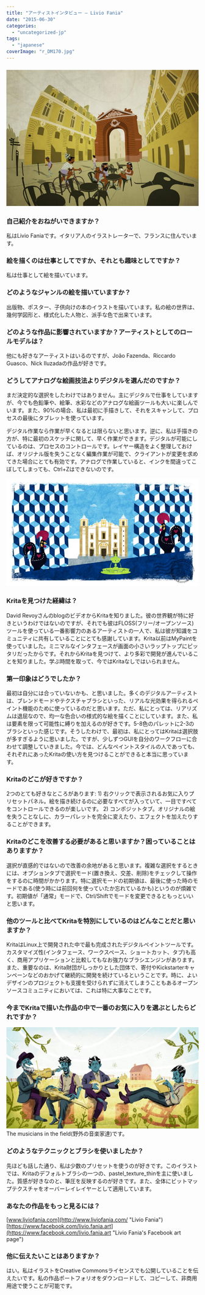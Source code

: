```yaml
---
title: "アーティストインタビュー – Livio Fania"
date: "2015-06-30"
categories: 
  - "uncategorized-jp"
tags: 
  - "japanese"
coverImage: "r_DM170.jpg"
---
```


### ![r_dijeau-800](images/r_dijeau-800.jpeg)

### 自己紹介をおねがいできますか？

私はLivio Faniaです。イタリア人のイラストレーターで、フランスに住んでいます。

### 絵を描くのは仕事としてですか、それとも趣味としてですか？

私は仕事として絵を描いています。

### どのようなジャンルの絵を描いていますか？

出版物、ポスター、子供向けの本のイラストを描いています。私の絵の世界は、幾何学図形と、様式化した人物と、派手な色で出来ています。

### どのような作品に影響されていますか？アーティストとしてのロールモデルは？

他にも好きなアーティストはいるのですが、João Fazenda、Riccardo Guasco、Nick Iluzadaの作品が好きです。

### どうしてアナログな絵画技法よりデジタルを選んだのですか？

まだ決定的な選択をしたわけではありません。主にデジタルで仕事をしていますが、今でも色鉛筆や、絵筆、水彩などのアナログな絵画ツールも大いに楽しんでいます。また、90%の場合、私は最初に手描きして、それをスキャンして、プロセスの最後にタブレットを使っています。

デジタル作業なら作業が早くなるとは限らないと思います。逆に、私は手描きの方が、特に最初のスケッチに関して、早く作業ができます。デジタルが可能にしているのは、プロセスのコントロールです。レイヤー構造をよく整理しておけば、オリジナル版を失うことなく編集作業が可能で、クライアントが変更を求めてきた場合にとても有効です。アナログで作業していると、インクを間違ってこぼしてしまっても、Ctrl+Zはできないのです。

[![r_Ev-800](images/r_Ev-800.jpeg)](https://krita.org/wp-content/uploads/2015/06/r_Ev.jpeg)

### Kritaを見つけた経緯は？

David RevoyさんのblogのビデオからKritaを知りました。彼の世界観が特に好きというわけではないのですが、それでも彼はFLOSS(フリー/オープンソース)ツールを使っている一番影響力のあるアーティストの一人で、私は彼が知識をコミュニティに共有していることにとても感謝しています。Krita以前はMyPaintを使っていました。ミニマルなインタフェースが画面の小さいラップトップにピッタリだったからです。それからKritaを見つけて、より多彩で開発が進んでいることを知りました。学ぶ時間を取って、今ではKritaなしではいられません。

### 第一印象はどうでしたか？

最初は自分には合っていないかも、と思いました。多くのデジタルアーティストは、ブレンドモードやテクスチャブラシといった、リアルな光効果を得られるペイント機能のために使っているのだと思います。ただ、私にとっては、リアリズムは退屈なので、均一な色合いの様式的な絵を描くことにしています。また、私は要素を限って可能性に縛りを加えるのが好きです。5-8色のパレットに2-3のブラシといった感じです。そうしたわけで、最初は、私にとってはKritaは選択肢が多すぎるように思いました。ですが、少しずつGUIを自分のワークフローに合わせて調整していきました。今では、どんなペイントスタイルの人であっても、それぞれにあったKritaの使い方を見つけることができると本当に思っています。

### Kritaのどこが好きですか？

2つのとても好きなところがあります: 1) 右クリックで表示されるお気に入りプリセットパネル。絵を描き続けるのに必要なすべてが入っていて、一目ですべてをコントロールできるのが楽しいです。 2) コンポジットタブ。オリジナルの絵を失うことなしに、カラーパレットを完全に変えたり、エフェクトを加えたりすることができます。

### Kritaのどこを改善する必要があると思いますか？困っていることはありますか？

選択が直感的ではないので改善の余地があると思います。複雑な選択をするときには、オプションタブで選択モード(置き換え、交差、削除)をチェックして操作をするのに時間がかかります。特に選択モードの初期値は、最後に使った時のモードである(使う時には前回何を使っていたか忘れているかも)というのが煩雑です。初期値が「通常」モードで、Ctrl/Shiftでモードを変更できるともっといいと思います。

### 他のツールと比べてKritaを特別にしているのはどんなことだと思いますか？

KritaはLinux上で開発された中で最も完成されたデジタルペイントツールです。カスタマイズ性(インタフェース、ワークスペース、ショートカット、タブ)も高く、商用アプリケーションと比較してもなお強力なブラシエンジンがあります。また、重要なのは、Krita財団がしっかりとした団体で、寄付やKickstarterキャンペーンなどのおかげて継続的に開発を続けているということです。時に、よいデザインのプロジェクトも支援を受けられずに消えてしまうこともあるオープンソースコミュニティにおいては、これは特に大事なことです。

### 今までKritaで描いた作品の中で一番のお気に入りを選ぶとしたらどれですか？

[![r_DM170-800](images/r_DM170-800.jpg)](https://krita.org/wp-content/uploads/2015/06/r_DM170.jpg) The musicians in the field(野外の音楽家達)です。

### どのようなテクニックとブラシを使いましたか？

先ほども話した通り、私は少数のプリセットを使うのが好きです。このイラストでは、Kritaのデフォルトブラシの一つの、pastel\_texture\_thinを主に使いました。質感が好きなのと、筆圧を反映するのが好きです。また、全体にビットマップテクスチャをオーバーレイレイヤーとして適用しています。

### あなたの作品をもっと見るには？

[www.liviofania.com](http://www.liviofania.com/ "Livio Fania") [https://www.facebook.com/livio.fania.art](https://www.facebook.com/livio.fania.art "Livio Fania's Facebook art page")

### 他に伝えたいことはありますか？

はい。私はイラストをCreative Commonsライセンスでも公開していることを伝えたいです。私の作品ポートフォリオをダウンロードして、コピーして、非商用用途で使うことが可能です。

